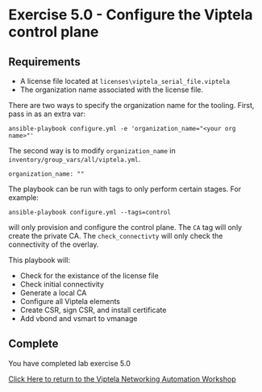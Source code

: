 # Exercise 5.0 -  Configure the Viptela control plane

## Requirements

* A license file located at `licenses\viptela_serial_file.viptela`
* The organization name associated with the license file.

There are two ways to specify the organization name for the tooling.  First, pass in as an extra var: 

```shell
ansible-playbook configure.yml -e 'organization_name="<your org name>"'
```

The second way is to modify `organization_name` in `inventory/group_vars/all/viptela.yml`.

```shell
organization_name: ""
```

The playbook can be run with tags to only perform certain stages.  For example:

```shell
ansible-playbook configure.yml --tags=control
```
will only provision and configure the control plane.  The `CA` tag will only create the private CA.  The `check_connectivty` will only check the connectivity of the overlay.

This playbook will:
* Check for the existance of the license file
* Check initial connectivity
* Generate a local CA
* Configure all Viptela elements
* Create CSR, sign CSR, and install certificate
* Add vbond and vsmart to vmanage

## Complete

You have completed lab exercise 5.0

[Click Here to return to the Viptela Networking Automation Workshop](../../README_AUTOMATION.md)